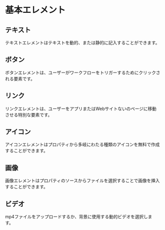 # 基本エレメント

## テキスト

テキストエレメントはテキストを動的、または静的に記入することができます。

## ボタン

ボタンエレメントは、ユーザーがワークフローをトリガーするためにクリックされる要素です。

## リンク

リンクエレメントは、ユーザーをアプリまたはWebサイトないのページに移動させる特別な要素です。

## アイコン

アイコンエレメントはプロパティから多岐にわたる種類のアイコンを無料で作成することができます。

## 画像

画像エレメントはプロパティのソースからファイルを選択することで画像を挿入することができます。

## ビデオ

mp4ファイルをアップロードするか、背景に使用する動的ビデオを選択します。

##
